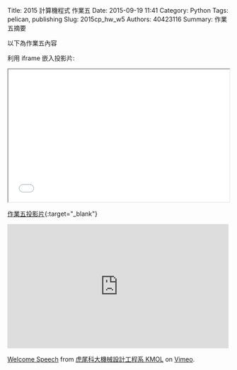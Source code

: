 Title: 2015 計算機程式 作業五
Date: 2015-09-19 11:41
Category: Python
Tags: pelican, publishing
Slug: 2015cp_hw_w5
Authors: 40423116
Summary: 作業五摘要

以下為作業五內容

利用 iframe 嵌入投影片:

<iframe src="40423116_cp_w5_p.html" width="500" height="300"></iframe>

[作業五投影片](40423116_cp_w5_p.html){:target="_blank"}

<iframe src="https://player.vimeo.com/video/137724068" width="500" height="281" frameborder="0" webkitallowfullscreen mozallowfullscreen allowfullscreen></iframe> <p><a href="https://vimeo.com/137724068">Welcome Speech</a> from <a href="https://vimeo.com/user24079973">虎尾科大機械設計工程系 KMOL</a> on <a href="https://vimeo.com">Vimeo</a>.</p>
